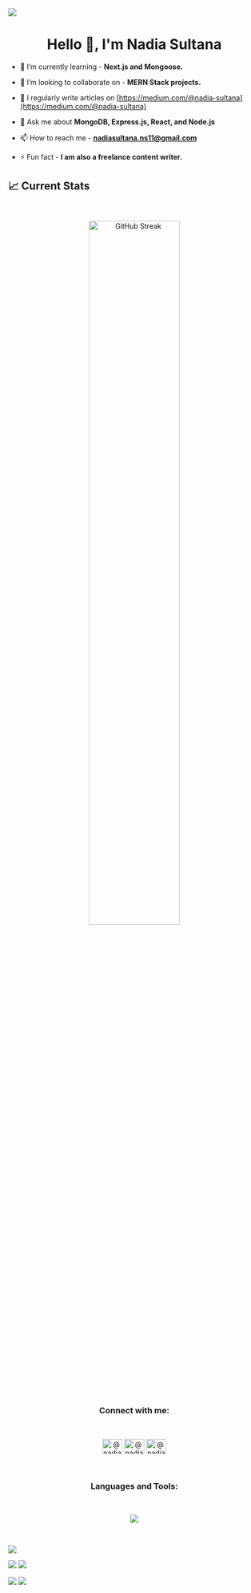 <a href="https://www.facebook.com/nadia.ns11/">
<img src="https://i.ibb.co/WfzjrC5/a-picture-of-code-and-snippets-with-icons-of-different-frontend-developing-technolgies.png" />
</a>


<h1 align="center">Hello 👋, I'm Nadia Sultana</h1>

- 🌱 I’m currently learning - **Next.js and Mongoose.**

- 👯 I’m looking to collaborate on - **MERN Stack projects.**

- 📝 I regularly write articles on [https://medium.com/@nadia-sultana](https://medium.com/@nadia-sultana)

- 💬 Ask me about **MongoDB, Express.js, React, and Node.js**

- 📫 How to reach me - **nadiasultana.ns11@gmail.com**

- ⚡ Fun fact - **I am also a freelance content writer.**


## :chart_with_upwards_trend: Current Stats

<br />
<p align="center">
<a href="https://git.io/streak-stats"><img  width="60%" src="https://github-readme-streak-stats.herokuapp.com?user=nadiaS11&theme=dark" alt="GitHub Streak" /></a>
</p>

<h3 align="center">Connect with me:</h3> <br/>
<p  align="center">
<a href="https://linkedin.com/in/nadia-ns11" target="blank"><img align="center" src="https://raw.githubusercontent.com/rahuldkjain/github-profile-readme-generator/master/src/images/icons/Social/linked-in-alt.svg" alt="@nadia-ns11" height="30" width="40" /></a>
<a href="https://fb.com/@nadia.ns11" target="blank"><img align="center" src="https://raw.githubusercontent.com/rahuldkjain/github-profile-readme-generator/master/src/images/icons/Social/facebook.svg" alt="@nadia.ns11" height="30" width="40" /></a>
<a href="https://medium.com/@nadia-sultana" target="blank"><img align="center" src="https://raw.githubusercontent.com/rahuldkjain/github-profile-readme-generator/master/src/images/icons/Social/medium.svg" alt="@nadia-sultana" height="30" width="40" /></a>
</p>
<br/>

<h3 align="center">Languages and Tools:</h3> <br/>

<p align="center">
  <a href="https://skillicons.dev">
    <img src="https://skillicons.dev/icons?i=js,html,css,tailwind,nodejs,nextjs,mysql,mongodb,firebase,express" />
  </a>
</p>
<br/>

 
 

![](http://github-profile-summary-cards.vercel.app/api/cards/profile-details?username=nadiaS11&theme=dark)
 

![](http://github-profile-summary-cards.vercel.app/api/cards/repos-per-language?username=nadiaS11&theme=dark) ![](http://github-profile-summary-cards.vercel.app/api/cards/most-commit-language?username=nadiaS11&theme=dark)


![](http://github-profile-summary-cards.vercel.app/api/cards/stats?username=nadiaS11&theme=dark) ![](http://github-profile-summary-cards.vercel.app/api/cards/productive-time?username=nadiaS11&theme=dark&utcOffset=8)

